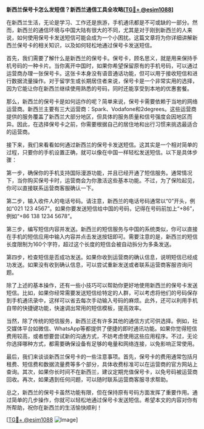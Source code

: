**新西兰保号卡怎么发短信？新西兰通信工具全攻略[[TG💪+ @esim1088](https://t.me/s/esim1088)]**

在新西兰生活，无论是学习、工作还是旅游，手机通讯都是不可或缺的一部分。然而，新西兰的通信环境与中国大陆有很大的不同，尤其是对于刚到新西兰的人来说，如何使用保号卡发送短信可能会成为一个小困扰。这篇文章将为你详细讲解新西兰保号卡的相关知识，以及如何轻松地通过保号卡发送短信。

首先，我们需要了解什么是新西兰的保号卡。保号卡，顾名思义，就是用来保持手机号码的一种卡片。当你离开中国时，如果你希望保留原有的手机号码，可以通过运营商办理一张保号卡。这张卡本身没有语音通话功能，但可以用于接收短信和进行数据流量操作。对于留学生或长期居住者来说，保号卡是一个非常实用的选择，因为它能让你在新西兰继续使用熟悉的号码，同时还能享受到本地的优惠套餐。

那么，新西兰的保号卡是如何运作的呢？简单来说，保号卡需要依赖于当地的网络运营商。新西兰主要有三大运营商：Spark、Vodafone和2degrees。这些运营商提供的服务覆盖了新西兰大部分地区，但具体的服务质量和信号强度会因地区而异。因此，在选择保号卡之前，你需要根据自己的居住地和出行习惯来挑选最适合的运营商。

接下来，我们来看看如何通过新西兰的保号卡发送短信。这其实是一个相对简单的过程，只要你的手机设置正确，就可以像在中国一样轻松发送短信。以下是具体步骤：

第一步，确保你的手机支持国际漫游功能，并且已经开通了短信服务。通常情况下，当你购买保号卡时，运营商会为你激活这些基本功能。不过，为了保险起见，你可以直接联系运营商客服确认一下。

第二步，输入收件人的电话号码。请注意，新西兰的电话号码通常以“0”开头，例如“021 123 4567”。如果你要发送短信给中国的号码，记得在号码前加上“+86”，例如“+86 138 1234 5678”。

第三步，编写短信内容并发送。新西兰的短信服务与中国的系统类似，你可以直接在手机的短信应用中输入内容并点击发送按钮即可。需要注意的是，新西兰的短信长度限制为160个字符，超过这个长度的短信会被自动拆分为多条发送。

第四步，检查短信是否成功发送。如果你收到运营商的确认信息，说明短信已经成功发送。如果没有收到确认信息，可以尝试重新发送或者联系运营商客服咨询问题。

除了上述的基本操作，还有一些小技巧可以帮助你更好地使用新西兰的保号卡发送短信。比如，如果你经常需要发送短信给特定的人群，可以考虑将他们的号码保存到手机通讯录中，这样可以省去每次手动输入号码的麻烦。此外，还可以利用手机自带的快捷键功能，快速调出常用的短信模板，提高效率。

当然，除了传统的短信服务，新西兰还有许多其他的通信方式可供选择。例如，社交媒体平台如微信、WhatsApp等都提供了便捷的即时通讯功能。如果你觉得短信费用较高，或者想要尝试新的沟通方式，不妨考虑使用这些应用程序。不过，无论你选择哪种方式，都需要确保设备有足够的电量和网络连接，以免影响正常使用。

最后，我们来谈谈新西兰保号卡的一些注意事项。首先，保号卡的费用通常包括月租费、短信费和数据流量费等多个部分，具体收费标准可以在运营商的官方网站上查询。其次，如果你长时间不在新西兰，建议定期充值保号卡，以免号码被运营商回收。再次，如果遇到任何问题，可以随时联系运营商客服寻求帮助。

总之，新西兰的保号卡虽然功能有限，但在保持原有号码方面发挥了重要作用。通过简单的几步操作，你就可以轻松地通过保号卡发送短信。希望本文的内容对你有所帮助，祝你在新西兰的生活愉快顺利！

[[TG💪+ @esim1088](https://t.me/s/esim1088) ![Image](https://i.postimg.cc/4NQfJmqS/Snipaste-2025-05-13-00-14-12.png)]